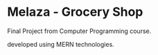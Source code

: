 <h1>Melaza - Grocery Shop</h1>
<p>Final Project from Computer Programming course.</p>
<p>developed using MERN technologies.</p>